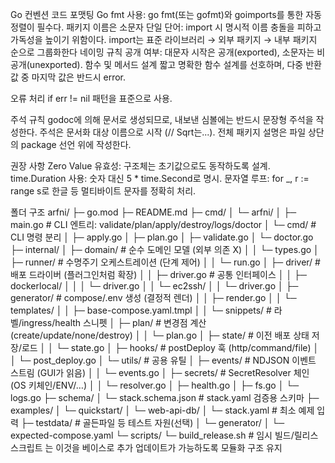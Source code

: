 Go 컨벤션
코드 포맷팅
Go fmt 사용: go fmt(또는 gofmt)와 goimports를 통한 자동 정렬이 필수다.
패키지 이름은 소문자 단일 단어: import 시 명시적 이름 충돌을 피하고 가독성을 높이기 위함이다.
import는 표준 라이브러리 → 외부 패키지 → 내부 패키지 순으로 그룹화한다
네이밍 규칙
공개 여부: 대문자 시작은 공개(exported), 소문자는 비공개(unexported).
함수 및 메서드 설계
짧고 명확한 함수 설계를 선호하며, 다중 반환값 중 마지막 값은 반드시 error.

오류 처리
if err != nil 패턴을 표준으로 사용.

주석 규칙
godoc에 의해 문서로 생성되므로, 내보낸 심볼에는 반드시 문장형 주석을 작성한다.
주석은 문서화 대상 이름으로 시작 (// Sqrt는...).
전체 패키지 설명은 파일 상단의 package 선언 위에 작성한다.​

권장 사항
Zero Value 유효성: 구조체는 초기값으로도 동작하도록 설계.
time.Duration 사용: 숫자 대신 5 * time.Second로 명시.
문자열 루프: for _, r := range s로 한글 등 멀티바이트 문자를 정확히 처리.

폴더 구조
arfni/
├─ go.mod
├─ README.md
├─ cmd/
│  └─ arfni/
│     ├─ main.go                      # CLI 엔트리: validate/plan/apply/destroy/logs/doctor
│			└─ cmd/                         # CLI 명령 분리
│        ├─ apply.go
│        ├─ plan.go
│        ├─ validate.go
│        └─ doctor.go
├─ internal/
│  ├─ domain/                         # 순수 도메인 모델 (외부 의존 X)
│  │  └─ types.go
│  ├─ runner/                         # 수명주기 오케스트레이션 (단계 제어)
│  │  └─ run.go
│  ├─ driver/                         # 배포 드라이버 (플러그인처럼 확장)
│  │  ├─ driver.go                    # 공통 인터페이스
│  │  ├─ dockerlocal/
│  │  │  └─ driver.go
│  │  └─ ec2ssh/
│  │     └─ driver.go
│  ├─ generator/                      # compose/.env 생성 (결정적 렌더)
│  │  ├─ render.go
│  │  └─ templates/
│  │     ├─ base-compose.yaml.tmpl
│  │     └─ snippets/                 # 라벨/ingress/health 스니펫
│  ├─ plan/                           # 변경점 계산 (create/update/none/destroy)
│  │  └─ plan.go
│  ├─ state/                          # 이전 배포 상태 저장/로드
│  │  └─ state.go
│  ├─ hooks/                          # postDeploy 훅 (http/command/file)
│  │  └─ post_deploy.go
│  └─ utils/                          # 공용 유틸
│     ├─ events/                      # NDJSON 이벤트 스트림 (GUI가 읽음)
│     │  └─ events.go
│     ├─ secrets/                     # SecretResolver 체인 (OS 키체인/ENV/…)
│     │  └─ resolver.go
│     ├─ health.go
│     ├─ fs.go
│     └─ logs.go
├─ schema/
│  └─ stack.schema.json               # stack.yaml 검증용 스키마
├─ examples/
│  └─ quickstart/
│     └─ web-api-db/
│        └─ stack.yaml                # 최소 예제 입력
├─ testdata/                          # 골든파일 등 테스트 자원(선택)
│  └─ generator/
│     └─ expected-compose.yaml
└─ scripts/
   └─ build_release.sh                # 임시 빌드/릴리스 스크립트
는 이것을 베이스로 추가 업데이트가 가능하도록 모듈화 구조 유지